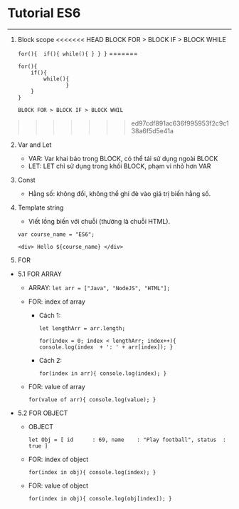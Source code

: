 # Tutorial ES6
----------------------------------------------------
1. 	Block scope
<<<<<<< HEAD
    BLOCK FOR > BLOCK IF > BLOCK WHILE

    `for(){ 
        if(){
            while(){
            }
        }
    }`
=======
	    
	    for(){ 
			if(){
			    while(){
			    	   }
			}
	    }
	    
	    BLOCK FOR > BLOCK IF > BLOCK WHIL
>>>>>>> ed97cdf891ac636f995953f2c9c138a6f5d5e41a

2. 	Var and Let
	- VAR: Var khai báo trong BLOCK, có thể tái sử dụng ngoài BLOCK
	- LET: LET chỉ sử dụng trong khối BLOCK, phạm vi nhỏ hơn VAR

3. 	Const
	- Hằng số: không đổi, không thể ghi đè vào giá trị biến hằng số.

4. 	Template string
	- Viết lồng biến với chuỗi (thường là chuỗi HTML).

	`var course_name = "ES6";`
	
	`<div> Hello ${course_name} </div>`

5. FOR
- 5.1 FOR ARRAY
	- ARRAY: 
	`let arr = ["Java", "NodeJS", "HTML"];`

	- FOR: index of array
		- Cách 1:

			`let lengthArr = arr.length;`

			`for(index = 0; index < lengthArr; index++){
				console.log(index  + ': ' + arr[index]);
			}`

		- Cách 2:
		
			`for(index in arr){
				console.log(index);
			}`

	- FOR: value of array
	
		`for(value of arr){
			console.log(value);
		}`


- 5.2	FOR OBJECT
	- OBJECT
	
		`let Obj = [
			id		: 69,
			name	: "Play football",
			status	: true
		]`

	- FOR: index of object
	
		`for(index in obj){
			console.log(index);
		}`

	- FOR: value of object
	
		`for(index in obj){
			console.log(obj[index]);
		}`




	






